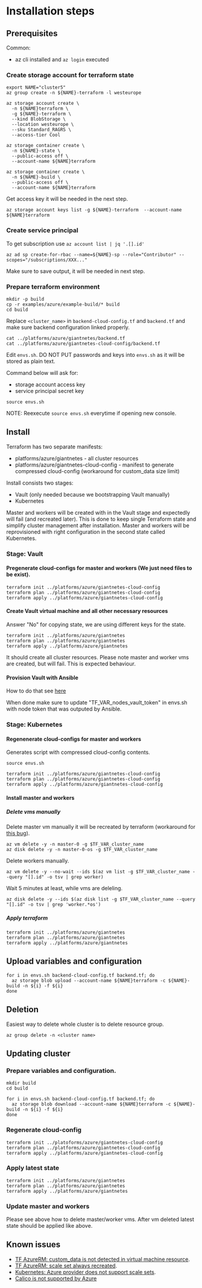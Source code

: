 # Installation steps

## Prerequisites

Common:
- az cli installed and `az login` executed

### Create storage account for terraform state

```
export NAME="cluster5"
az group create -n ${NAME}-terraform -l westeurope

az storage account create \
  -n ${NAME}terraform \
  -g ${NAME}-terraform \
  --kind BlobStorage \
  --location westeurope \
  --sku Standard_RAGRS \
  --access-tier Cool

az storage container create \
  -n ${NAME}-state \
  --public-access off \
  --account-name ${NAME}terraform

az storage container create \
  -n ${NAME}-build \
  --public-access off \
  --account-name ${NAME}terraform
```

Get access key it will be needed in the next step.

```
az storage account keys list -g ${NAME}-terraform  --account-name ${NAME}terraform
```

### Create service principal

To get subscription use `az account list | jq '.[].id'`

```
az ad sp create-for-rbac --name=${NAME}-sp --role="Contributor" --scopes="/subscriptions/XXX..."
```

Make sure to save output, it will be needed in next step.

### Prepare terraform environment

```
mkdir -p build
cp -r examples/azure/example-build/* build
cd build
```

Replace `<cluster_name>` in `backend-cloud-config.tf` and `backend.tf` and make sure backend configuration linked properly.

```
cat ../platforms/azure/giantnetes/backend.tf
cat ../platforms/azure/giantnetes-cloud-config/backend.tf
```

Edit `envs.sh`. DO NOT PUT passwords and keys into `envs.sh` as it will be stored as plain text.

Command below will ask for:
- storage account access key
- service principal secret key

```
source envs.sh
```

NOTE: Reexecute `source envs.sh` everytime if opening new console.

## Install

Terraform has two separate manifests:
- platforms/azure/giantnetes - all cluster resources
- platforms/azure/giantnetes-cloud-config - manifest to generate compressed cloud-config (workaround for custom_data size limit)

Install consists two stages:
- Vault (only needed because we bootstrapping Vault manually)
- Kubernetes

Master and workers will be created with in the Vault stage and expectedly will fail (and recreated later). This is done to keep single Terraform state and simplify cluster management after installation. Master and workers will be reprovisioned with right configuration in the second state called Kubernetes.

### Stage: Vault

#### Pregenerate cloud-configs for master and workers (We just need files to be exist).

```
terraform init ../platforms/azure/giantnetes-cloud-config
terraform plan ../platforms/azure/giantnetes-cloud-config
terraform apply ../platforms/azure/giantnetes-cloud-config
```

#### Create Vault virtual machine and all other necessary resources

Answer "No" for copying state, we are using different keys for the state.

```
terraform init ../platforms/azure/giantnetes
terraform plan ../platforms/azure/giantnetes
terraform apply ../platforms/azure/giantnetes
```

It should create all cluster resources. Please note master and worker vms are created, but will fail. This is expected behaviour.

#### Provision Vault with Ansible

How to do that see [here](https://github.com/giantswarm/aws-terraform/blob/master/docs/install-g8s-on-aws.md#install-vault-with-hive-ansible)

When done make sure to update "TF_VAR_nodes_vault_token" in envs.sh with node token that was outputed by Ansible.

### Stage: Kubernetes

#### Regenenerate cloud-configs for master and workers

Generates script with compressed cloud-config contents.

```
source envs.sh
```

```
terraform init ../platforms/azure/giantnetes-cloud-config
terraform plan ../platforms/azure/giantnetes-cloud-config
terraform apply ../platforms/azure/giantnetes-cloud-config
```

#### Install master and workers

##### Delete vms manually

Delete master vm manually it will be recreated by terraform (workaround for [this bug](https://github.com/terraform-providers/terraform-provider-azurerm/issues/148)).

```
az vm delete -y -n master-0 -g $TF_VAR_cluster_name
az disk delete -y -n master-0-os -g $TF_VAR_cluster_name
```

Delete workers manually.

```
az vm delete -y --no-wait --ids $(az vm list -g $TF_VAR_cluster_name --query "[].id" -o tsv | grep worker)
```

Wait 5 minutes at least, while vms are deleling.

```
az disk delete -y --ids $(az disk list -g $TF_VAR_cluster_name --query "[].id" -o tsv | grep 'worker.*os')
```

##### Apply terraform

```
terraform init ../platforms/azure/giantnetes
terraform plan ../platforms/azure/giantnetes
terraform apply ../platforms/azure/giantnetes
```

## Upload variables and configuration

```
for i in envs.sh backend-cloud-config.tf backend.tf; do
  az storage blob upload --account-name ${NAME}terraform -c ${NAME}-build -n ${i} -f ${i}
done
```

## Deletion

Easiest way to delete whole cluster is to delete resource group.

```
az group delete -n <cluster name>
```

## Updating cluster

### Prepare variables and configuration.

```
mkdir build
cd build
```

```
for i in envs.sh backend-cloud-config.tf backend.tf; do
  az storage blob download --account-name ${NAME}terraform -c ${NAME}-build -n ${i} -f ${i}
done
```

### Regenerate cloud-config

```
terraform init ../platoforms/azure/giantnetes-cloud-config
terraform plan ../platforms/azure/giantnetes-cloud-config
terraform apply ../platforms/azure/giantnetes-cloud-config
```

### Apply latest state

```
terraform init ../platforms/azure/giantnetes
terraform plan ../platforms/azure/giantnetes
terraform apply ../platforms/azure/giantnetes
```

### Update master and workers

Please see above how to delete master/worker vms. After vm deleted latest state should be applied like above.

## Known issues

- [TF AzureRM: custom_data is not detected in virtual machine resource](https://github.com/terraform-providers/terraform-provider-azurerm/issues/148).
- [TF AzureRM: scale set always recreated](https://github.com/terraform-providers/terraform-provider-azurerm/issues/490).
- [Kubernetes: Azure provider does not support scale sets](https://github.com/kubernetes/kubernetes/issues/40913).
- [Calico is not supported by Azure](https://github.com/projectcalico/calicoctl/issues/949#issuecomment-304546574)
